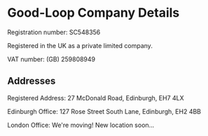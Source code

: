 # Good-Loop Company Details

Registration number: SC548356

Registered in the UK as a private limited company.

VAT number: (GB) 259808949

## Addresses

Registered Address: 27 McDonald Road, Edinburgh, EH7 4LX

Edinburgh Office: 127 Rose Street South Lane, Edinburgh, EH2 4BB

London Office: We're moving! New location soon...

